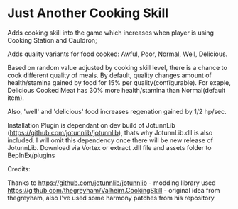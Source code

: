 # Just Another Cooking Skill

Adds cooking skill into the game which increases when player is using Cooking Station and Cauldron;

Adds quality variants for food cooked: Awful, Poor, Normal, Well, Delicious.

Based on random value adjusted by cooking skill level, there is a chance to cook different quality of meals. By default, quality changes amount of health/stamina gained by food for 15% per quality(configurable). For exaple, Delicious Cooked Meat has 30% more health/stamina than Normal(default item).

Also, 'well' and 'delicious' food increases regenation gained by 1/2 hp/sec.

Installation
Plugin is dependant on dev build of JotunnLib (https://github.com/jotunnlib/jotunnlib), thats why JotunnLib.dll is also included. I will omit this dependency once there will be new release of JotunnLib.
Download via Vortex or extract .dll file and assets folder to BepInEx/plugins 

Credits:

Thanks to 
https://github.com/jotunnlib/jotunnlib - modding library used
https://github.com/thegreyham/Valheim.CookingSkill - original idea from thegreyham, also I've used some harmony patches from his repository 

